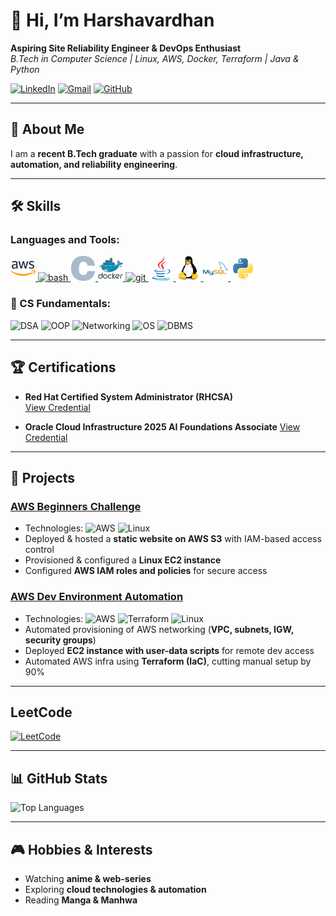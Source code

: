 # 👋 Hi, I’m Harshavardhan

**Aspiring Site Reliability Engineer & DevOps Enthusiast**  
_B.Tech in Computer Science | Linux, AWS, Docker, Terraform | Java & Python_

[![LinkedIn](https://img.shields.io/badge/LinkedIn-0077B5?style=for-the-badge&logo=linkedin&logoColor=white)](https://www.linkedin.com/in/harsha-vardhan-847296257) 
[![Gmail](https://img.shields.io/badge/Email-D14836?style=for-the-badge&logo=gmail&logoColor=white)](mailto:harsha2003hvd@gmail.com) 
[![GitHub](https://img.shields.io/badge/GitHub-181717?style=for-the-badge&logo=github&logoColor=white)](https://github.com/Harshadev-24)

---

## 🚀 About Me
I am a **recent B.Tech graduate** with a passion for **cloud infrastructure, automation, and reliability engineering**.

---

## 🛠️ Skills

<h3 align="left">Languages and Tools:</h3>
<p align="left">
  <a href="https://aws.amazon.com" target="_blank" rel="noreferrer">
    <img src="https://raw.githubusercontent.com/devicons/devicon/master/icons/amazonwebservices/amazonwebservices-original-wordmark.svg" alt="aws" width="40" height="40"/>
  </a>
  <a href="https://www.gnu.org/software/bash/" target="_blank" rel="noreferrer">
    <img src="https://www.vectorlogo.zone/logos/gnu_bash/gnu_bash-icon.svg" alt="bash" width="40" height="40"/>
  </a>
  <a href="https://www.cprogramming.com/" target="_blank" rel="noreferrer">
    <img src="https://raw.githubusercontent.com/devicons/devicon/master/icons/c/c-original.svg" alt="c" width="40" height="40"/>
  </a>
  <a href="https://www.docker.com/" target="_blank" rel="noreferrer">
    <img src="https://raw.githubusercontent.com/devicons/devicon/master/icons/docker/docker-original-wordmark.svg" alt="docker" width="40" height="40"/>
  </a>
  <a href="https://git-scm.com/" target="_blank" rel="noreferrer">
    <img src="https://www.vectorlogo.zone/logos/git-scm/git-scm-icon.svg" alt="git" width="40" height="40"/>
  </a>
  <a href="https://www.java.com" target="_blank" rel="noreferrer">
    <img src="https://raw.githubusercontent.com/devicons/devicon/master/icons/java/java-original.svg" alt="java" width="40" height="40"/>
  </a>
  <a href="https://www.linux.org/" target="_blank" rel="noreferrer">
    <img src="https://raw.githubusercontent.com/devicons/devicon/master/icons/linux/linux-original.svg" alt="linux" width="40" height="40"/>
  </a>
  <a href="https://www.mysql.com/" target="_blank" rel="noreferrer">
    <img src="https://raw.githubusercontent.com/devicons/devicon/master/icons/mysql/mysql-original-wordmark.svg" alt="mysql" width="40" height="40"/>
  </a>
  <a href="https://www.python.org" target="_blank" rel="noreferrer">
    <img src="https://raw.githubusercontent.com/devicons/devicon/master/icons/python/python-original.svg" alt="python" width="40" height="40"/>
  </a>
</p>

<h3 align="left">📘 CS Fundamentals:</h3>

![DSA](https://img.shields.io/badge/Data%20Structures%20&%20Algorithms-blue)
![OOP](https://img.shields.io/badge/Object%20Oriented%20Programming-orange)
![Networking](https://img.shields.io/badge/Networking-green)
![OS](https://img.shields.io/badge/Operating%20Systems-red)
![DBMS](https://img.shields.io/badge/DBMS-purple)


---

## 🏆 Certifications
- **Red Hat Certified System Administrator (RHCSA)**  
  [View Credential](https://www.credly.com/badges/94942fe5-c192-4435-83fb-c5e552d6f463/public_url)

- **Oracle Cloud Infrastructure 2025 AI Foundations Associate**
  [View Credential](https://catalog-education.oracle.com/ords/certview/sharebadge?id=CF03179B093BC4B2D378B4B899A075D2E2D09C7F89D9E48DD90BE3D057D29844)
  
---

## 📂 Projects

### [AWS Beginners Challenge](https://github.com/Harshadev-24)
- Technologies: ![AWS](https://img.shields.io/badge/AWS-FF9900?style=flat-square&logo=amazon-aws&logoColor=white) ![Linux](https://img.shields.io/badge/Linux-FCC624?style=flat-square&logo=linux&logoColor=black)
- Deployed & hosted a **static website on AWS S3** with IAM-based access control
- Provisioned & configured a **Linux EC2 instance**
- Configured **AWS IAM roles and policies** for secure access

### [AWS Dev Environment Automation](https://github.com/Harshadev-24)
- Technologies: ![AWS](https://img.shields.io/badge/AWS-FF9900?style=flat-square&logo=amazon-aws&logoColor=white) ![Terraform](https://img.shields.io/badge/Terraform-623CE4?style=flat-square&logo=terraform&logoColor=white) ![Linux](https://img.shields.io/badge/Linux-FCC624?style=flat-square&logo=linux&logoColor=black)
- Automated provisioning of AWS networking (**VPC, subnets, IGW, security groups**)
- Deployed **EC2 instance with user-data scripts** for remote dev access
- Automated AWS infra using **Terraform (IaC)**, cutting manual setup by 90%

---

## LeetCode

[![LeetCode](https://img.shields.io/badge/LeetCode-FFA116?style=for-the-badge&logo=leetcode&logoColor=white)](https://leetcode.com/Harshadev_24/)


---


## 📊 GitHub Stats
![Top Languages](https://github-readme-stats.vercel.app/api/top-langs/?username=Harshadev-24&layout=compact&theme=radical)

---

## 🎮 Hobbies & Interests
- Watching **anime & web-series**  
- Exploring **cloud technologies & automation**
- Reading **Manga & Manhwa**
